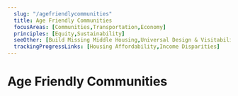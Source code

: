 ```yaml
---
  slug: "/agefriendlycommunities"
  title: Age Friendly Communities 
  focusAreas: [Communities,Transportation,Economy]
  principles: [Equity,Sustainability]
  seeOther: [Build Missing Middle Housing,Universal Design & Visitability,infill ordinances]
  trackingProgressLinks: [Housing Affordability,Income Disparities]
---
```

# Age Friendly Communities